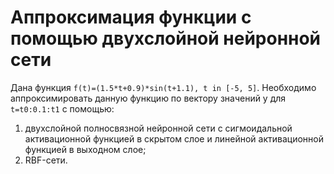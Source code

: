 # Аппроксимация функции с помощью двухслойной нейронной сети
Дана функция `f(t)=(1.5*t+0.9)*sin(t+1.1), t in [-5, 5]`. Необходимо аппроксимировать данную функцию по вектору значений y для `t=t0:0.1:t1` с помощью:
1. двухслойной полносвязной нейронной сети с сигмоидальной активационной функцией в скрытом слое и линейной активационной функцией в выходном слое; 
2. RBF-сети.
